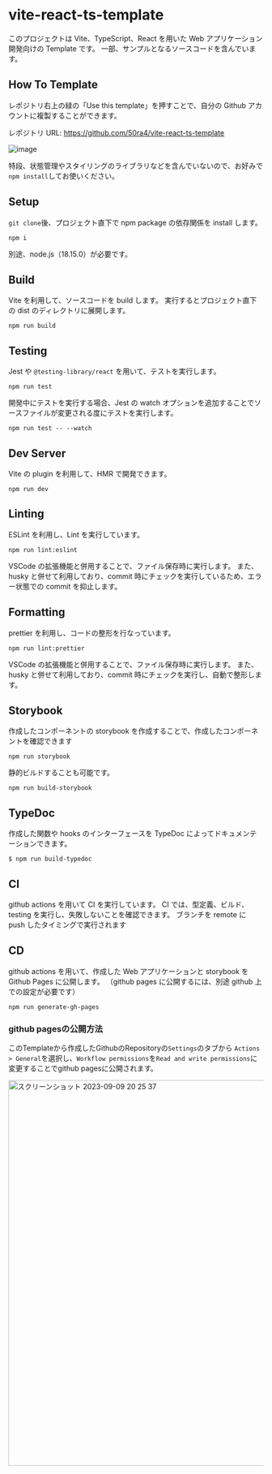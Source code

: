 # vite-react-ts-template

このプロジェクトは Vite、TypeScript、React を用いた Web アプリケーション開発向けの Template です。
一部、サンプルとなるソースコードを含んでいます。

## How To Template

レポジトリ右上の緑の「Use this template」を押すことで、自分の Github アカウントに複製することができます。

レポジトリ URL: https://github.com/50ra4/vite-react-ts-template

![image](https://github.com/50ra4/vite-react-ts-template/assets/48591598/905405f9-aa49-4cdb-88d1-4e2af5bcf2fe)

特段、状態管理やスタイリングのライブラリなどを含んでいないので、お好みで`npm install`してお使いください。

## Setup

`git clone`後、プロジェクト直下で npm package の依存関係を install します。

```
npm i
```

別途、node.js（18.15.0）が必要です。

## Build

Vite を利用して、ソースコードを build します。
実行するとプロジェクト直下の dist のディレクトリに展開します。

```
npm run build
```

## Testing

Jest や `@testing-library/react` を用いて、テストを実行します。

```
npm run test
```

開発中にテストを実行する場合、Jest の watch オプションを追加することでソースファイルが変更される度にテストを実行します。

```
npm run test -- --watch
```

## Dev Server

Vite の plugin を利用して、HMR で開発できます。

```
npm run dev
```

## Linting

ESLint を利用し、Lint を実行しています。

```
npm run lint:eslint
```

VSCode の拡張機能と併用することで、ファイル保存時に実行します。
また、husky と併せて利用しており、commit 時にチェックを実行しているため、エラー状態での commit を抑止します。

## Formatting

prettier を利用し、コードの整形を行なっています。

```
npm run lint:prettier
```

VSCode の拡張機能と併用することで、ファイル保存時に実行します。
また、husky と併せて利用しており、commit 時にチェックを実行し、自動で整形します。

## Storybook

作成したコンポーネントの storybook を作成することで、作成したコンポーネントを確認できます

```
npm run storybook
```

静的ビルドすることも可能です。

```
npm run build-storybook
```

## TypeDoc

作成した関数や hooks のインターフェースを TypeDoc によってドキュメンテーションできます。

```
$ npm run build-typedoc
```

## CI

github actions を用いて CI を実行しています。
CI では、型定義、ビルド、testing を実行し、失敗しないことを確認できます。
ブランチを remote に push したタイミングで実行されます

## CD

github actions を用いて、作成した Web アプリケーションと storybook を Github Pages に公開します。
（github pages に公開するには、別途 github 上での設定が必要です）

```
npm run generate-gh-pages
```

### github pagesの公開方法

このTemplateから作成したGithubのRepositoryの`Settings`のタブから `Actions > General`を選択し、`Workflow permissions`を`Read and write permissions`に変更することでgithub pagesに公開されます。

<img width="760" alt="スクリーンショット 2023-09-09 20 25 37" src="https://github.com/50ra4/vite-react-ts-template/assets/48591598/547e201d-dfe1-4515-b360-4d94d220cc86">


